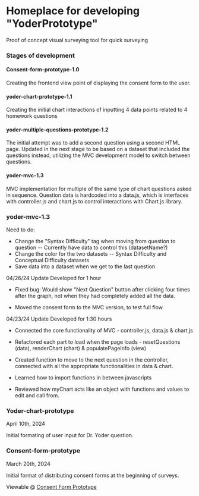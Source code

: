 # Homeplace for developing "YoderPrototype" 
Proof of concept visual surveying tool for quick surveying

### Stages of development
#### Consent-form-prototype-1.0
Creating the frontend view point of displaying the consent form to the user.

#### yoder-chart-prototype-1.1
Creating the initial chart interactions of inputting 4 data points related to 4 homework questions

#### yoder-multiple-questions-prototype-1.2
The initial attempt was to add a second question using a second HTML page. Updated in the next stage to be based on a dataset that included the questions instead, utilizing the MVC development model to switch between questions.

#### yoder-mvc-1.3
MVC implementation for multiple of the same type of chart questions asked in sequence. Question data is hardcoded into a data.js, which is interfaces with controller.js and chart.js to control interactions with Chart.js library.

### yoder-mvc-1.3
Need to do:
* Change the "Syntax Difficulty" tag when moving from question to question -- Currently have data to control this (datasetName?)
* Change the color for the two datasets -- Syntax Difficulty and Conceptual Difficulty datasets
* Save data into a dataset when we get to the last question
  
04/26/24 Update 
Developed for 1 hour
* Fixed bug: Would show "Next Question" button after clicking four times after the graph, not when they had completely added all the data.

* Moved the consent form to the MVC version, to test full flow.

04/23/24 Update
Developed for 1:30 hours
* Connected the core functionality of MVC - controller.js, data.js & chart.js
* Refactored each part to load when the page loads - resetQuestions (data), renderChart (chart) & populatePageInfo (view)
* Created function to move to the next question in the controller, connected with all the appropriate functionalities in data & chart.

* Learned how to import functions in between javascripts
* Reviewed how myChart acts like an object with functions and values to edit and call from.


### Yoder-chart-prototype
April 10th, 2024

Initial formating of user input for Dr. Yoder question.

### Consent-form-prototype
March 20th, 2024

Initial format of distributing consent forms at the beginning of surveys. 

Viewable @ [Consent Form Prototype](https://consent-form-prototype.web.app/)
